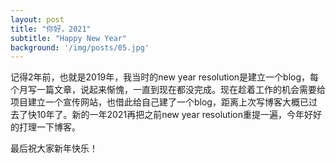 ```yaml
---
layout: post
title: "你好，2021"
subtitle: "Happy New Year"
background: '/img/posts/05.jpg'
---
```


记得2年前，也就是2019年，我当时的new year resolution是建立一个blog，每个月写一篇文章，说起来惭愧，一直到现在都没完成。现在趁着工作的机会需要给项目建立一个宣传网站，也借此给自己建了一个blog，距离上次写博客大概已过去了快10年了。新的一年2021再把之前new year resolution重提一遍，今年好好的打理一下博客。

最后祝大家新年快乐！